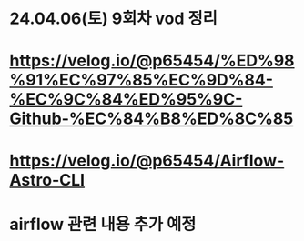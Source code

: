 # 24.04.06(토) 9회차 vod 정리
# https://velog.io/@p65454/%ED%98%91%EC%97%85%EC%9D%84-%EC%9C%84%ED%95%9C-Github-%EC%84%B8%ED%8C%85
# https://velog.io/@p65454/Airflow-Astro-CLI
# airflow 관련 내용 추가 예정